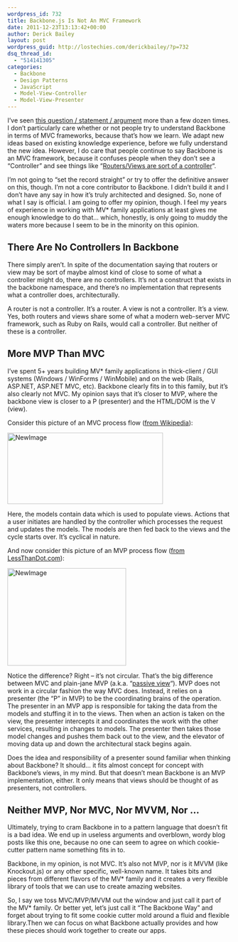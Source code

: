 ```yaml
---
wordpress_id: 732
title: Backbone.js Is Not An MVC Framework
date: 2011-12-23T13:13:42+00:00
author: Derick Bailey
layout: post
wordpress_guid: http://lostechies.com/derickbailey/?p=732
dsq_thread_id:
  - "514141305"
categories:
  - Backbone
  - Design Patterns
  - JavaScript
  - Model-View-Controller
  - Model-View-Presenter
---
```

I&#8217;ve seen [this question / statement / argument](https://twitter.com/#!/tbranyen/status/149673338275512321) more than a few dozen times. I don&#8217;t particularly care whether or not people try to understand Backbone in terms of MVC frameworks, because that&#8217;s how we learn. We adapt new ideas based on existing knowledge experience, before we fully understand the new idea. However, I do care that people continue to say Backbone is an MVC framework, because it confuses people when they don&#8217;t see a &#8220;Controller&#8221; and see things like &#8220;[Routers/Views are sort of a controller](http://backbonejs.org/#FAQ-mvc)&#8220;.

I&#8217;m not going to &#8220;set the record straight&#8221; or try to offer the definitive answer on this, though. I&#8217;m not a core contributor to Backbone. I didn&#8217;t build it and I don&#8217;t have any say in how it&#8217;s truly architected and designed. So, none of what I say is official. I am going to offer my opinion, though. I feel my years of experience in working with MV* family applications at least gives me enough knowledge to do that… which, honestly, is only going to muddy the waters more because I seem to be in the minority on this opinion.

## There Are No Controllers In Backbone

There simply aren&#8217;t. In spite of the documentation saying that routers or view may be sort of maybe almost kind of close to some of what a controller might do, there are no controllers. It&#8217;s not a construct that exists in the backbone namespace, and there&#8217;s no implementation that represents what a controller does, architecturally.

A router is not a controller. It&#8217;s a router. A view is not a controller. It&#8217;s a view. Yes, both routers and views share some of what a modern web-server MVC framework, such as Ruby on Rails, would call a controller. But neither of these is a controller.

## More MVP Than MVC

I&#8217;ve spent 5+ years building MV* family applications in thick-client / GUI systems (Windows / WinForms / WinMobile) and on the web (Rails, ASP.NET, ASP.NET MVC, etc). Backbone clearly fits in to this family, but it&#8217;s also clearly not MVC. My opinion says that it&#8217;s closer to MVP, where the backbone view is closer to a P (presenter) and the HTML/DOM is the V (view).

Consider this picture of an MVC process flow ([from Wikipedia](http://en.wikipedia.org/wiki/Model%E2%80%93view%E2%80%93controller)):

<img title="NewImage.png" src="http://lostechies.com/content/derickbailey/uploads/2011/12/NewImage1.png" alt="NewImage" width="350" height="160" border="0" />

Here, the models contain data which is used to populate views. Actions that a user initiates are handled by the controller which processes the request and updates the models. The models are then fed back to the views and the cycle starts over. It&#8217;s cyclical in nature.

And now consider this picture of an MVP process flow ([from LessThanDot.com](http://blogs.lessthandot.com/index.php/Architect/DesigningSoftware/model-view-presenter-looking-at-passive)):

<img title="NewImage.png" src="http://lostechies.com/content/derickbailey/uploads/2011/12/NewImage2.png" alt="NewImage" width="267" height="219" border="0" />

Notice the difference? Right &#8211; it&#8217;s not circular. That&#8217;s the big difference between MVC and plain-jane MVP (a.k.a. &#8220;[passive view](http://martinfowler.com/eaaDev/PassiveScreen.html)&#8220;). MVP does not work in a circular fashion the way MVC does. Instead, it relies on a presenter (the &#8220;P&#8221; in MVP) to be the coordinating brains of the operation. The presenter in an MVP app is responsible for taking the data from the models and stuffing it in to the views. Then when an action is taken on the view, the presenter intercepts it and coordinates the work with the other services, resulting in changes to models. The presenter then takes those model changes and pushes them back out to the view, and the elevator of moving data up and down the architectural stack begins again.

Does the idea and responsibility of a presenter sound familiar when thinking about Backbone? It should… it fits almost concept for concept with Backbone&#8217;s views, in my mind. But that doesn&#8217;t mean Backbone is an MVP implementation, either. It only means that views should be thought of as presenters, not controllers.

## Neither MVP, Nor MVC, Nor MVVM, Nor &#8230;

Ultimately, trying to cram Backbone in to a pattern language that doesn&#8217;t fit is a bad idea. We end up in useless arguments and overblown, wordy blog posts like this one, because no one can seem to agree on which cookie-cutter pattern name something fits in to.

Backbone, in my opinion, is not MVC. It&#8217;s also not MVP, nor is it MVVM (like Knockout.js) or any other specific, well-known name. It takes bits and pieces from different flavors of the MV* family and it creates a very flexible library of tools that we can use to create amazing websites.

So, I say we toss MVC/MVP/MVVM out the window and just call it part of the MV* family. Or better yet, let&#8217;s just call it &#8220;The Backbone Way&#8221; and forget about trying to fit some cookie cutter mold around a fluid and flexible library.Then we can focus on what Backbone actually provides and how these pieces should work together to create our apps.